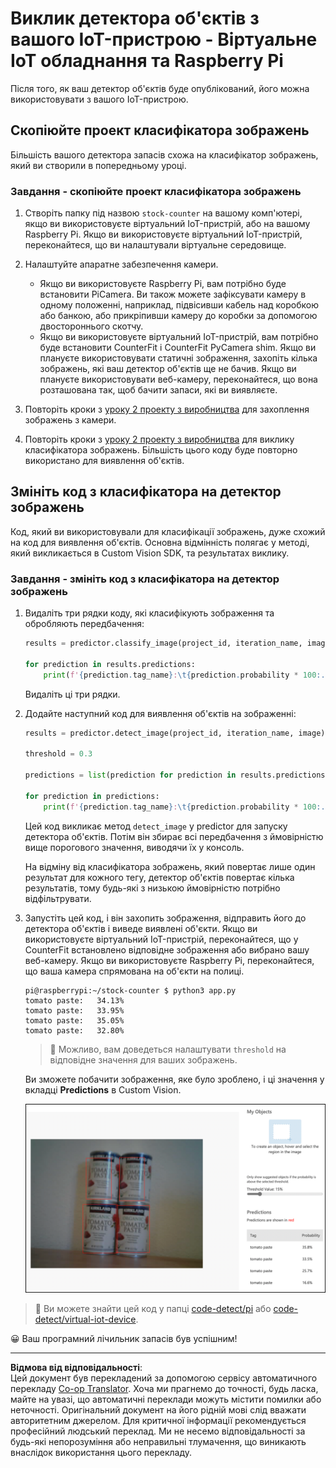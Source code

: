 <!--
CO_OP_TRANSLATOR_METADATA:
{
  "original_hash": "a3fdfec1d1e2cb645ea11c2930b51299",
  "translation_date": "2025-08-28T17:39:14+00:00",
  "source_file": "5-retail/lessons/2-check-stock-device/single-board-computer-object-detector.md",
  "language_code": "uk"
}
-->
# Виклик детектора об'єктів з вашого IoT-пристрою - Віртуальне IoT обладнання та Raspberry Pi

Після того, як ваш детектор об'єктів буде опублікований, його можна використовувати з вашого IoT-пристрою.

## Скопіюйте проект класифікатора зображень

Більшість вашого детектора запасів схожа на класифікатор зображень, який ви створили в попередньому уроці.

### Завдання - скопіюйте проект класифікатора зображень

1. Створіть папку під назвою `stock-counter` на вашому комп'ютері, якщо ви використовуєте віртуальний IoT-пристрій, або на вашому Raspberry Pi. Якщо ви використовуєте віртуальний IoT-пристрій, переконайтеся, що ви налаштували віртуальне середовище.

1. Налаштуйте апаратне забезпечення камери.

    * Якщо ви використовуєте Raspberry Pi, вам потрібно буде встановити PiCamera. Ви також можете зафіксувати камеру в одному положенні, наприклад, підвісивши кабель над коробкою або банкою, або прикріпивши камеру до коробки за допомогою двостороннього скотчу.
    * Якщо ви використовуєте віртуальний IoT-пристрій, вам потрібно буде встановити CounterFit і CounterFit PyCamera shim. Якщо ви плануєте використовувати статичні зображення, захопіть кілька зображень, які ваш детектор об'єктів ще не бачив. Якщо ви плануєте використовувати веб-камеру, переконайтеся, що вона розташована так, щоб бачити запаси, які ви виявляєте.

1. Повторіть кроки з [уроку 2 проекту з виробництва](../../../4-manufacturing/lessons/2-check-fruit-from-device/README.md#task---capture-an-image-using-an-iot-device) для захоплення зображень з камери.

1. Повторіть кроки з [уроку 2 проекту з виробництва](../../../4-manufacturing/lessons/2-check-fruit-from-device/README.md#task---classify-images-from-your-iot-device) для виклику класифікатора зображень. Більшість цього коду буде повторно використано для виявлення об'єктів.

## Змініть код з класифікатора на детектор зображень

Код, який ви використовували для класифікації зображень, дуже схожий на код для виявлення об'єктів. Основна відмінність полягає у методі, який викликається в Custom Vision SDK, та результатах виклику.

### Завдання - змініть код з класифікатора на детектор зображень

1. Видаліть три рядки коду, які класифікують зображення та обробляють передбачення:

    ```python
    results = predictor.classify_image(project_id, iteration_name, image)
    
    for prediction in results.predictions:
        print(f'{prediction.tag_name}:\t{prediction.probability * 100:.2f}%')
    ```

    Видаліть ці три рядки.

1. Додайте наступний код для виявлення об'єктів на зображенні:

    ```python
    results = predictor.detect_image(project_id, iteration_name, image)

    threshold = 0.3
    
    predictions = list(prediction for prediction in results.predictions if prediction.probability > threshold)
    
    for prediction in predictions:
        print(f'{prediction.tag_name}:\t{prediction.probability * 100:.2f}%')
    ```

    Цей код викликає метод `detect_image` у predictor для запуску детектора об'єктів. Потім він збирає всі передбачення з ймовірністю вище порогового значення, виводячи їх у консоль.

    На відміну від класифікатора зображень, який повертає лише один результат для кожного тегу, детектор об'єктів повертає кілька результатів, тому будь-які з низькою ймовірністю потрібно відфільтрувати.

1. Запустіть цей код, і він захопить зображення, відправить його до детектора об'єктів і виведе виявлені об'єкти. Якщо ви використовуєте віртуальний IoT-пристрій, переконайтеся, що у CounterFit встановлено відповідне зображення або вибрано вашу веб-камеру. Якщо ви використовуєте Raspberry Pi, переконайтеся, що ваша камера спрямована на об'єкти на полиці.

    ```output
    pi@raspberrypi:~/stock-counter $ python3 app.py 
    tomato paste:   34.13%
    tomato paste:   33.95%
    tomato paste:   35.05%
    tomato paste:   32.80%
    ```

    > 💁 Можливо, вам доведеться налаштувати `threshold` на відповідне значення для ваших зображень.

    Ви зможете побачити зображення, яке було зроблено, і ці значення у вкладці **Predictions** в Custom Vision.

    ![4 банки томатної пасти на полиці з передбаченнями для 4 виявлень: 35.8%, 33.5%, 25.7% і 16.6%](../../../../../translated_images/custom-vision-stock-prediction.942266ab1bcca3410ecdf23643b9f5f570cfab2345235074e24c51f285777613.uk.png)

> 💁 Ви можете знайти цей код у папці [code-detect/pi](../../../../../5-retail/lessons/2-check-stock-device/code-detect/pi) або [code-detect/virtual-iot-device](../../../../../5-retail/lessons/2-check-stock-device/code-detect/virtual-iot-device).

😀 Ваш програмний лічильник запасів був успішним!

---

**Відмова від відповідальності**:  
Цей документ був перекладений за допомогою сервісу автоматичного перекладу [Co-op Translator](https://github.com/Azure/co-op-translator). Хоча ми прагнемо до точності, будь ласка, майте на увазі, що автоматичні переклади можуть містити помилки або неточності. Оригінальний документ на його рідній мові слід вважати авторитетним джерелом. Для критичної інформації рекомендується професійний людський переклад. Ми не несемо відповідальності за будь-які непорозуміння або неправильні тлумачення, що виникають внаслідок використання цього перекладу.
